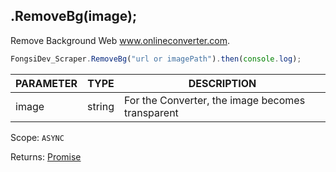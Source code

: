 ## .RemoveBg(image);

Remove Background Web www.onlineconverter.com.

```js
FongsiDev_Scraper.RemoveBg("url or imagePath").then(console.log);
```

| PARAMETER | TYPE   | DESCRIPTION            |
| --------- | ------ | ---------------------- |
| image       | string | For the Converter, the image becomes transparent |

Scope: `ASYNC`

Returns: <a href="https://developer.mozilla.org/en-US/docs/Web/JavaScript/Reference/Global_Objects/Promise">Promise</a><Object>
